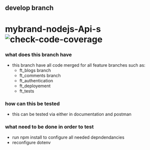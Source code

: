 ## develop branch
# mybrand-nodejs-Api-s ![check-code-coverage](https://img.shields.io/badge/code--coverage-78.86%25-yellow)

### what does this branch have
* this branch have all code merged for all feature branches
 such as:
  * ft_blogs branch
  * ft_comments branch
  * ft_authentication
  * ft_deployement
  * ft_tests
### how can this be tested
 * this can be tested via either in documentation and postman
### what need to be done in order to test
 * run npm install to configure all needed depndendancies
 * reconfigure dotenv